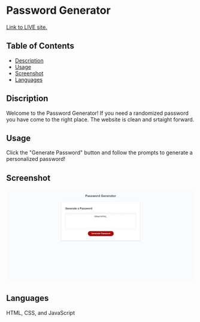 # Password Generator 
 
[Link to LIVE site.](https://ashbylb.github.io/password-generator/)

## Table of Contents
- [Description](#Description)
- [Usage](#Usage)
- [Screenshot](#Screenshot)
- [Languages](#Languages)

## Discription
Welcome to the Password Generator!  If you need a randomized password  you have come to the right place. The website is clean and srtaight forward.

## Usage 
Click the "Generate Password" button and follow the prompts to generate a personalized password!


## Screenshot
 

![me](Assets\image\passwordgeneratorsite.png)

## Languages
HTML, CSS, and JavaScript
